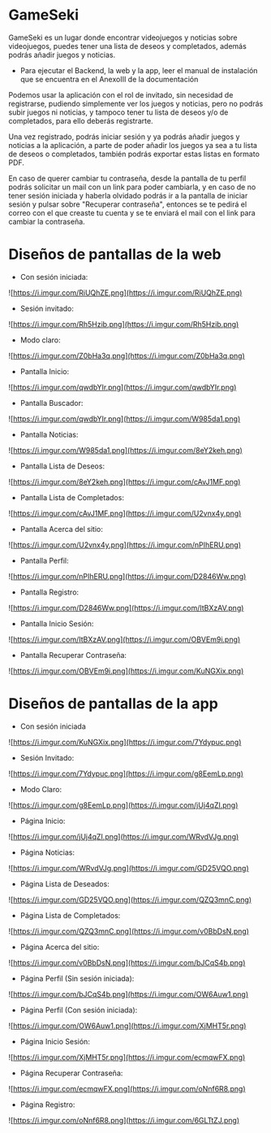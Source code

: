 # GameSeki
GameSeki es un lugar donde encontrar videojuegos y noticias sobre videojuegos, puedes tener una lista de deseos y completados, además podrás añadir juegos y noticias.

- Para ejecutar el Backend, la web y la app, leer el manual de instalación que se encuentra en el AnexoIII de la documentación

Podemos usar la aplicación con el rol de invitado, sin necesidad de registrarse, pudiendo simplemente ver los juegos y noticias, pero no podrás subir juegos ni noticias, y tampoco tener tu lista de deseos y/o de completados, para ello deberás registrarte.

Una vez registrado, podrás iniciar sesión y ya podrás añadir juegos y noticias a la aplicación, a parte de poder añadir los juegos ya sea a tu lista de deseos o completados, también podrás exportar estas listas en formato PDF.

En caso de querer cambiar tu contraseña, desde la pantalla de tu perfil podrás solicitar un mail con un link para poder cambiarla, y en caso de no tener sesión iniciada y haberla olvidado podrás ir a la pantalla de iniciar sesión y pulsar sobre "Recuperar contraseña", entonces se te pedirá el correo con el que creaste tu cuenta y se te enviará el mail con el link para cambiar la contraseña.

# Diseños de pantallas de la web
- Con sesión iniciada:
  
![https://i.imgur.com/RiUQhZE.png](https://i.imgur.com/RiUQhZE.png)

- Sesión invitado:

![https://i.imgur.com/Rh5Hzib.png](https://i.imgur.com/Rh5Hzib.png)

- Modo claro:

![https://i.imgur.com/Z0bHa3q.png](https://i.imgur.com/Z0bHa3q.png)

- Pantalla Inicio:

![https://i.imgur.com/qwdbYIr.png](https://i.imgur.com/qwdbYIr.png)

- Pantalla Buscador:

![https://i.imgur.com/qwdbYIr.png](https://i.imgur.com/W985da1.png)

- Pantalla Noticias:

![https://i.imgur.com/W985da1.png](https://i.imgur.com/8eY2keh.png)

- Pantalla Lista de Deseos:

![https://i.imgur.com/8eY2keh.png](https://i.imgur.com/cAvJ1MF.png)

- Pantalla Lista de Completados:

![https://i.imgur.com/cAvJ1MF.png](https://i.imgur.com/U2vnx4y.png)

- Pantalla Acerca del sitio:

![https://i.imgur.com/U2vnx4y.png](https://i.imgur.com/nPIhERU.png)

- Pantalla Perfil:

![https://i.imgur.com/nPIhERU.png](https://i.imgur.com/D2846Ww.png)

- Pantalla Registro:

![https://i.imgur.com/D2846Ww.png](https://i.imgur.com/ItBXzAV.png)

- Pantalla Inicio Sesión:

![https://i.imgur.com/ItBXzAV.png](https://i.imgur.com/OBVEm9i.png)

- Pantalla Recuperar Contraseña:

![https://i.imgur.com/OBVEm9i.png](https://i.imgur.com/KuNGXix.png)

# Diseños de pantallas de la app
- Con sesión iniciada

![https://i.imgur.com/KuNGXix.png](https://i.imgur.com/7Ydypuc.png)

- Sesión Invitado:

![https://i.imgur.com/7Ydypuc.png](https://i.imgur.com/g8EemLp.png)

- Modo Claro:

![https://i.imgur.com/g8EemLp.png](https://i.imgur.com/jUj4qZI.png)

- Página Inicio:

![https://i.imgur.com/jUj4qZI.png](https://i.imgur.com/WRvdVJg.png)

- Página Noticias:

![https://i.imgur.com/WRvdVJg.png](https://i.imgur.com/GD25VQO.png)

- Página Lista de Deseados:

![https://i.imgur.com/GD25VQO.png](https://i.imgur.com/QZQ3mnC.png)

- Página Lista de Completados:

![https://i.imgur.com/QZQ3mnC.png](https://i.imgur.com/v0BbDsN.png)

- Página Acerca del sitio:

![https://i.imgur.com/v0BbDsN.png](https://i.imgur.com/bJCqS4b.png)

- Página Perfil (Sin sesión iniciada):

![https://i.imgur.com/bJCqS4b.png](https://i.imgur.com/OW6Auw1.png)

- Página Perfil (Con sesión iniciada):

![https://i.imgur.com/OW6Auw1.png](https://i.imgur.com/XjMHT5r.png)

- Página Inicio Sesión:

![https://i.imgur.com/XjMHT5r.png](https://i.imgur.com/ecmqwFX.png)

- Página Recuperar Contraseña:

![https://i.imgur.com/ecmqwFX.png](https://i.imgur.com/oNnf6R8.png)

- Página Registro:

![https://i.imgur.com/oNnf6R8.png](https://i.imgur.com/6GLTtZJ.png)
